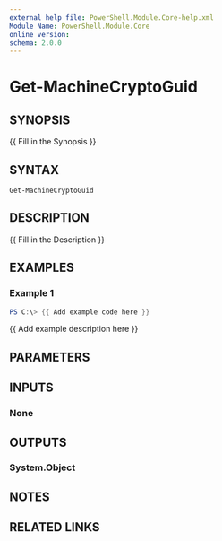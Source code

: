 ```yaml
---
external help file: PowerShell.Module.Core-help.xml
Module Name: PowerShell.Module.Core
online version:
schema: 2.0.0
---
```


# Get-MachineCryptoGuid

## SYNOPSIS
{{ Fill in the Synopsis }}

## SYNTAX

```
Get-MachineCryptoGuid
```

## DESCRIPTION
{{ Fill in the Description }}

## EXAMPLES

### Example 1
```powershell
PS C:\> {{ Add example code here }}
```

{{ Add example description here }}

## PARAMETERS

## INPUTS

### None

## OUTPUTS

### System.Object
## NOTES

## RELATED LINKS
